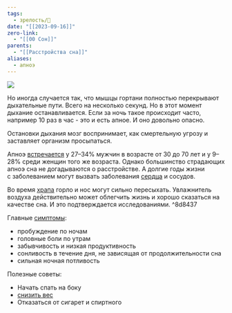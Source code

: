 ```yaml
---
tags:
  - зрелость/🌱
date: "[[2023-09-16]]"
zero-link:
  - "[[00 Сон]]"
parents:
  - "[[Расстройства сна]]"
aliases:
  - апноэ
---
```

![](Храп.md#^b37279)

Но иногда случается так, что мышцы гортани полностью перекрывают дыхательные пути. Всего на несколько секунд. Но в этот момент дыхание останавливается. Если за ночь такое происходит часто, например 10 раз в час - это и есть апное. И оно довольно опасно.

Остановки дыхания мозг воспринимает, как смертельную угрозу и заставляет организм просыпаться.

Апноэ [встречается](https://www.ncbi.nlm.nih.gov/pmc/articles/PMC5567876/#:~:text=Sleep%20apnea%2C%20another%20common%20sleep%20disorder%20defined%20as%20at%20least%205%20respiratory%20events%20(apnea%20or%20hypopnea)%20per%20hour%20of%20sleep%20on%20average%2C%20has%20an%20estimated%20prevalence%20of%2027%25%20to%2034%25%20among%20men%2030%20to%2070%20years%20of%20age%20and%209%25%20to%2028%25%20among%20women%20in%20the%20same%20age%20group) у 27–34% мужчин в возрасте от 30 до 70 лет и у 9–28% среди женщин того же возраста. Однако большинство страдающих апноэ сна не догадываются о расстройстве. А долгие годы жизни с заболеванием могут вызвать заболевания [сердца](Сердце.md) и сосудов.

Во время [храпа](Храп.md) горло и нос могут сильно пересыхать. Увлажнитель воздуха действительно может облегчить жизнь и хорошо сказаться на качестве сна. И это подтверждается исследованиями. ^8d8437

Главные [симптомы](https://www.healthline.com/health/sleep/obstructive-sleep-apnea#symptoms:~:text=drowsiness-,repetitive%20awakenings%20throughout%20the%20night,-Other%20symptoms%20include):
- пробуждение по ночам
- головные боли по утрам
- забывчивость и низкая продуктивность
- сонливость в течение дня, не зависящая от продолжительности сна
- сильная ночная потливость

Полезные советы:
- Начать спать на боку
- [снизить вес](Похудение.md)
- Отказаться от сигарет и спиртного